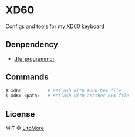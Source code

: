 # XD60

Configs and tools for my XD60 keyboard

## Denpendency

- [dfu-programmer](https://github.com/dfu-programmer/dfu-programmer)

## Commands

```bash
$ xd60          # Reflash with XD60.hex file
$ xd60 <path>   # Reflash with another HEX file
```

## License

MIT © [LitoMore](https://github.com/LitoMore)
